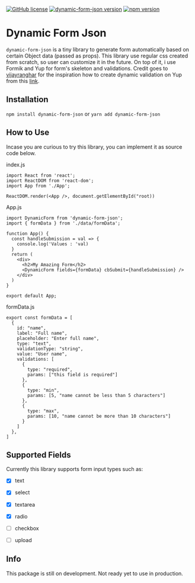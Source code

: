 [![GitHub license](https://img.shields.io/badge/license-MIT-blue.svg)](https://github.com/ridoansaleh/dynamic-form-json/blob/master/LICENSE) [![dynamic-form-json version](https://img.shields.io/badge/dynamic--form--json-v1.0.4-green)](https://www.npmjs.com/package/dynamic-form-json) [![npm version](https://img.shields.io/badge/npm-v12.6.0-green)](https://www.npmjs.com/package/dynamic-form-json)

# Dynamic Form Json

`dynamic-form-json` is a tiny library to generate form automatically based on certain Object data (passed as props). This library use regular css created from scratch, so user can customize it in the future. On top of it, i use Formik and Yup for form's skeleton and validations. Credit goes to [vijayranghar](https://github.com/vijayranghar) for the inspiration how to create dynamic validation on Yup from this [link](https://github.com/jquense/yup/issues/559).

## Installation

`npm install dynamic-form-json` or `yarn add dynamic-form-json`

## How to Use

Incase you are curious to try this library, you can implement it as source code below.

index.js

```
import React from 'react';
import ReactDOM from 'react-dom';
import App from './App';

ReactDOM.render(<App />, document.getElementById("root))
```

App.js

```
import DynamicForm from 'dynamic-form-json';
import { formData } from './data/formData';

function App() {
  const handleSubmission = val => {
    console.log('Values : 'val)
  }
  return (
    <div>
      <h2>My Amazing Form</h2>
      <DynamicForm fields={formData} cbSubmit={handleSubmission} />
    </div>
  )
}

export default App;
```

formData.js

```
export const formData = [
  {
    id: "name",
    label: "Full name",
    placeholder: "Enter full name",
    type: "text",
    validationType: "string",
    value: "User name",
    validations: [
      {
        type: "required",
        params: ["this field is required"]
      },
      {
        type: "min",
        params: [5, "name cannot be less than 5 characters"]
      },
      {
        type: "max",
        params: [10, "name cannot be more than 10 characters"]
      }
    ]
  },
]
```

## Supported Fields

Currently this library supports form input types such as:

- [x] text

- [x] select

- [x] textarea

- [x] radio

- [ ] checkbox

- [ ] upload

## Info

This package is still on development. Not ready yet to use in production.

